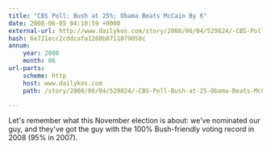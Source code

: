 ```yaml
---
title: "CBS Poll: Bush at 25%; Obama Beats McCain By 6"
date: 2008-06-05 04:10:59 +0000
external-url: http://www.dailykos.com/story/2008/06/04/529824/-CBS-Poll-Bush-at-25-Obama-Beats-McCain-By-6
hash: 6e721ecc2cddcafa1280b0711079058c
annum:
    year: 2008
    month: 06
url-parts:
    scheme: http
    host: www.dailykos.com
    path: /story/2008/06/04/529824/-CBS-Poll-Bush-at-25-Obama-Beats-McCain-By-6

---
```


Let's remember what this November election is about: we've nominated our guy, and they've got the guy with the 100% Bush-friendly voting record in 2008 (95% in 2007).
